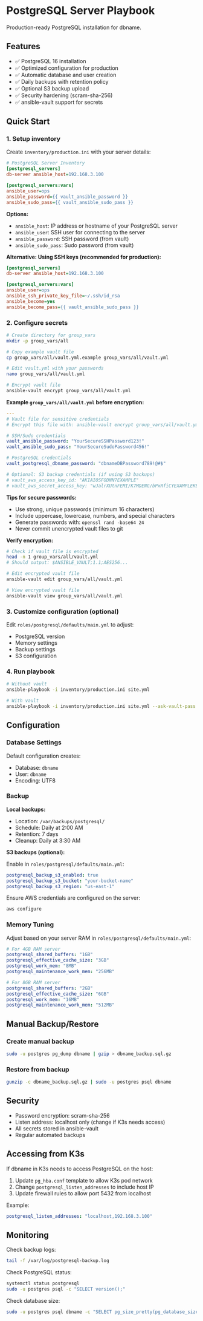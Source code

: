 # PostgreSQL Server Playbook

Production-ready PostgreSQL installation for dbname.

## Features

- ✅ PostgreSQL 16 installation
- ✅ Optimized configuration for production
- ✅ Automatic database and user creation
- ✅ Daily backups with retention policy
- ✅ Optional S3 backup upload
- ✅ Security hardening (scram-sha-256)
- ✅ ansible-vault support for secrets

## Quick Start

### 1. Setup inventory

Create `inventory/production.ini` with your server details:

```ini
# PostgreSQL Server Inventory
[postgresql_servers]
db-server ansible_host=192.168.3.100

[postgresql_servers:vars]
ansible_user=ops
ansible_password={{ vault_ansible_password }}
ansible_sudo_pass={{ vault_ansible_sudo_pass }}
```

**Options:**
- `ansible_host`: IP address or hostname of your PostgreSQL server
- `ansible_user`: SSH user for connecting to the server
- `ansible_password`: SSH password (from vault)
- `ansible_sudo_pass`: Sudo password (from vault)

**Alternative: Using SSH keys (recommended for production):**

```ini
[postgresql_servers]
db-server ansible_host=192.168.3.100

[postgresql_servers:vars]
ansible_user=ops
ansible_ssh_private_key_file=~/.ssh/id_rsa
ansible_become=yes
ansible_become_pass={{ vault_ansible_sudo_pass }}
```

### 2. Configure secrets

```bash
# Create directory for group_vars
mkdir -p group_vars/all

# Copy example vault file
cp group_vars/all/vault.yml.example group_vars/all/vault.yml

# Edit vault.yml with your passwords
nano group_vars/all/vault.yml

# Encrypt vault file
ansible-vault encrypt group_vars/all/vault.yml
```

**Example `group_vars/all/vault.yml` before encryption:**

```yaml
---
# Vault file for sensitive credentials
# Encrypt this file with: ansible-vault encrypt group_vars/all/vault.yml

# SSH/Sudo credentials
vault_ansible_password: "YourSecureSSHPassword123!"
vault_ansible_sudo_pass: "YourSecureSudoPassword456!"

# PostgreSQL credentials
vault_postgresql_dbname_password: "dbnameDBPassword789!@#$"

# Optional: S3 backup credentials (if using S3 backups)
# vault_aws_access_key_id: "AKIAIOSFODNN7EXAMPLE"
# vault_aws_secret_access_key: "wJalrXUtnFEMI/K7MDENG/bPxRfiCYEXAMPLEKEY"
```

**Tips for secure passwords:**
- Use strong, unique passwords (minimum 16 characters)
- Include uppercase, lowercase, numbers, and special characters
- Generate passwords with: `openssl rand -base64 24`
- Never commit unencrypted vault files to git

**Verify encryption:**
```bash
# Check if vault file is encrypted
head -n 1 group_vars/all/vault.yml
# Should output: $ANSIBLE_VAULT;1.1;AES256...

# Edit encrypted vault file
ansible-vault edit group_vars/all/vault.yml

# View encrypted vault file
ansible-vault view group_vars/all/vault.yml
```

### 3. Customize configuration (optional)

Edit `roles/postgresql/defaults/main.yml` to adjust:
- PostgreSQL version
- Memory settings
- Backup settings
- S3 configuration

### 4. Run playbook

```bash
# Without vault
ansible-playbook -i inventory/production.ini site.yml

# With vault
ansible-playbook -i inventory/production.ini site.yml --ask-vault-pass
```

## Configuration

### Database Settings

Default configuration creates:
- Database: `dbname`
- User: `dbname`
- Encoding: UTF8

### Backup

**Local backups:**
- Location: `/var/backups/postgresql/`
- Schedule: Daily at 2:00 AM
- Retention: 7 days
- Cleanup: Daily at 3:30 AM

**S3 backups (optional):**

Enable in `roles/postgresql/defaults/main.yml`:

```yaml
postgresql_backup_s3_enabled: true
postgresql_backup_s3_bucket: "your-bucket-name"
postgresql_backup_s3_region: "us-east-1"
```

Ensure AWS credentials are configured on the server:
```bash
aws configure
```

### Memory Tuning

Adjust based on your server RAM in `roles/postgresql/defaults/main.yml`:

```yaml
# For 4GB RAM server
postgresql_shared_buffers: "1GB"
postgresql_effective_cache_size: "3GB"
postgresql_work_mem: "8MB"
postgresql_maintenance_work_mem: "256MB"

# For 8GB RAM server
postgresql_shared_buffers: "2GB"
postgresql_effective_cache_size: "6GB"
postgresql_work_mem: "16MB"
postgresql_maintenance_work_mem: "512MB"
```

## Manual Backup/Restore

### Create manual backup

```bash
sudo -u postgres pg_dump dbname | gzip > dbname_backup.sql.gz
```

### Restore from backup

```bash
gunzip -c dbname_backup.sql.gz | sudo -u postgres psql dbname
```

## Security

- Password encryption: scram-sha-256
- Listen address: localhost only (change if K3s needs access)
- All secrets stored in ansible-vault
- Regular automated backups

## Accessing from K3s

If dbname in K3s needs to access PostgreSQL on the host:

1. Update `pg_hba.conf` template to allow K3s pod network
2. Change `postgresql_listen_addresses` to include host IP
3. Update firewall rules to allow port 5432 from localhost

Example:
```yaml
postgresql_listen_addresses: "localhost,192.168.3.100"
```

## Monitoring

Check backup logs:
```bash
tail -f /var/log/postgresql-backup.log
```

Check PostgreSQL status:
```bash
systemctl status postgresql
sudo -u postgres psql -c "SELECT version();"
```

Check database size:
```bash
sudo -u postgres psql dbname -c "SELECT pg_size_pretty(pg_database_size('dbname'));"
```
